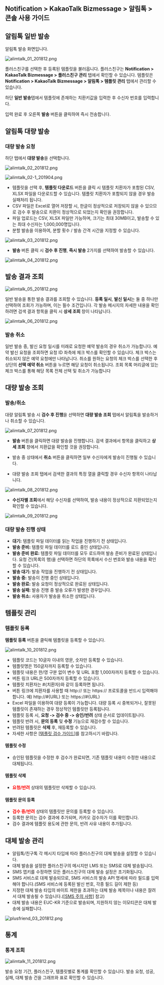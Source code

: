 ## Notification > KakaoTalk Bizmessage > 알림톡 > 콘솔 사용 가이드

## 알림톡 일반 발송

알림톡 발송 화면입니다.

![alimtalk_01_201812.png](https://static.toastoven.net/prod_alimtalk/alimtalk_01_201812.png)

플러스친구를 선택한 후 등록된 템플릿을 불러옵니다.
플러스친구는 **Notification > KakaoTalk Bizmessage > 플러스친구 관리** 탭에서 확인할 수 있습니다.
템플릿은 **Notification > KakaoTalk Bizmessage > 알림톡 > 템플릿 관리** 탭에서 관리할 수 있습니다.

하단 **일반 발송**탭에서 템플릿에 존재하는 치환키값을 입력한 후 수신자 번호를 입력합니다.

입력 완료 후 오른쪽 **발송** 버튼을 클릭하여 즉시 전송합니다.

## 알림톡 대량 발송

### 대량 발송 요청

하단 탭에서 **대량 발송**을 선택합니다.

![alimtalk_02_201812.png](https://static.toastoven.net/prod_alimtalk/alimtalk_02_201812.png)

![alimtalk_02-1_201904.png](https://static.toastoven.net/prod_alimtalk/alimtalk_02-1_201904.png)

* 템플릿을 선택 후, **템플릿 다운로드** 버튼을 클릭 시 템플릿 치환자가 포함된 CSV, XLSX 파일을 다운로드할 수 있습니다. 템플릿 치환자가 포함되지 않을 경우 발송 실패처리 됩니다.
* CSV 파일은 Excel로 열어 저장할 시, 한글이 정상적으로 저장되지 않을 수 있으므로 검수 후 발송으로 치환이 정상적으로 되었는지 확인을 권장합니다.
* 파일 업로드는 CSV, XLSX 파일만 가능하며, 크기는 최대 30MB이고, 발송할 수 있는 최대 수신자는 1,000,000명입니다.
* 분할 발송을 이용하여, 분할 횟수 / 발송 간격 시간을 지정할 수 있습니다.

![alimtalk_03_201812.png](https://static.toastoven.net/prod_alimtalk/alimtalk_03_201812.png)

* **발송** 버튼 클릭 시 **검수 후 진행**, **즉시 발송** 2가지를 선택하여 발송할 수 있습니다.

![alimtalk_04_201812.png](https://static.toastoven.net/prod_alimtalk/alimtalk_04_201812.png)

## 발송 결과 조회

![alimtalk_05_201812.png](https://static.toastoven.net/prod_alimtalk/alimtalk_05_201812.png)

일반 발송을 통한 발송 결과를 조회할 수 있습니다.
**등록 일시**, **발신 일시**는 둘 중 하나만 선택하여 조회가 가능하며, 이는 필수 조건입니다.
각 발송 메시지의 자세한 내용을 확인하려면 검색 결과 항목을 클릭 시 **상세 조회** 창이 나타납니다.

![alimtalk_06_201812.png](https://static.toastoven.net/prod_alimtalk/alimtalk_06_201812.png)

### 발송 취소

일반 발송 중, 발신 요청 일시를 미래로 요청한 예약 발송의 경우 취소가 가능합니다.
예약 발신 요청을 조회하면 요청 ID 좌측에 체크 박스를 확인할 수 있습니다.
체크 박스는 취소되지 않은 예약 요청에만 나타납니다.
취소를 원하는 요청의 체크 박스를 선택한 후 상단의 **선택 예약 취소** 버튼을 누르면 해당 요청이 취소됩니다.
조회 목록 머리글에 있는 체크 박스를 통해 해당 목록 전체 선택 및 취소가 가능합니다

## 대량 발송 조회

### 발송/취소

대량 알림톡 발송 시 **검수 후 진행**을 선택하면 **대량 발송 조회** 탭에서 알림톡을 발송하거나 취소할 수 있습니다.

![alimtalk_07_201812.png](https://static.toastoven.net/prod_alimtalk/alimtalk_07_201812.png)

* **발송** 버튼을 클릭하면 대량 발송을 진행합니다. 검색 결과에서 항목을 클릭하고 **상세 조회** 창에서 치환값을 확인할 것을 권장합니다.
* 발송 중 상태에서 **취소** 버튼을 클릭하면 일부 수신자에게 발송이 진행될 수 있습니다.

* 대량 발송 조회 탭에서 검색한 결과의 특정 열을 클릭할 경우 수신자 항목이 나타납니다.

![alimtalk_08_201812.png](https://static.toastoven.net/prod_alimtalk/alimtalk_08_201812.png)

* **수신자별 조회**에서 해당 수신자를 선택하여, 발송 내용이 정상적으로 치환되었는지 확인할 수 있습니다.

![alimtalk_09_201812.png](https://static.toastoven.net/prod_alimtalk/alimtalk_09_201812.png)

### 대량 발송 진행 상태
  - <b>대기:</b> 템플릿 파일 데이터를 읽는 작업을 진행하기 전 상태입니다.
  - <b>발송 준비:</b> 템플릿 파일 데이터를 로드 중인 상태입니다.
  - <b>발송 준비 완료:</b> 템플릿 파일 데이터를 모두 로드하여 발송 준비가 완료된 상태입니다. 요청 건(목록의 행)을 선택하면 하단의 목록에서 수신 번호와 발송 내용을 확인할 수 있습니다.
  - <b>발송 대기:</b> 발송 작업을 진행하기 전 상태입니다.
  - <b>발송 중:</b> 발송이 진행 중인 상태입니다.
  - <b>발송 완료:</b> 발송 요청이 정상적으로 완료된 상태입니다.
  - <b>발송 실패:</b> 발송 진행 중 발송 오류가 발생한 경우입니다.
  - <b>발송 취소:</b> 사용자가 발송을 취소한 상태입니다.


## 템플릿 관리

### 템플릿 등록

**템플릿 등록** 버튼을 클릭해 템플릿을 등록할 수 있습니다.

![alimtalk_10_201812.png](https://static.toastoven.net/prod_alimtalk/alimtalk_10_201812.png)

* 템플릿 코드는 10글자 이내의 영문, 숫자만 등록할 수 있습니다.
* 템플릿명은 150글자까지 등록할 수 있습니다.
* 템플릿 내용은 한/영 구분 없이 변수 및 URL 포함 1,000자까지 등록할 수 있습니다.
* 버튼 링크 URL은 500자까지 등록할 수 있습니다.
* 템플릿 치환자는 #{치환자}와 같이 등록하면 됩니다.
* 버튼 링크에 치환자를 사용할 때 http:// 또는 https:// 프로토콜을 반드시 입력해야 합니다. 예) http://#{URL} 또는 https://#{URL}
* Excel 파일을 이용하여 대량 등록이 가능합니다. 대량 등록 시 중복되거나, 잘못된 템플릿이 존재하는 경우 정상적인 템플릿만 등록됩니다.
* 템플릿 등록 시, <b>요청 -> 검수 중 -> 승인/반려</b> 상태 순서로 업데이트됩니다.
* 템플릿 반려 시, <b>문의 등록</b> 및 <b>수정</b> 기능으로 재검수할 수 있습니다.
* 반려된 템플릿은 <b>삭제</b> 후, 재등록할 수 있습니다.
* 자세한 사항은 [[템플릿 검수 가이드](https://www.bizmsg.kr/collected_statics/assets_landing/doc/alimtalk_template_guide.pdf)]를 참고하시기 바랍니다.

#### 템플릿 수정

* 승인된 템플릿을 수정한 후 검수가 완료되면, 기존 템플릿 내용이 수정한 내용으로 대체됩니다.

#### 템플릿 삭제

* <b><span style="color:red">요청/반려</span></b> 상태의 템플릿만 삭제할 수 있습니다.

#### 템플릿 문의 등록

* <b><span style="color:red">검수 중/반려</span></b> 상태의 템플릿만 문의를 등록할 수 있습니다.
* 등록한 문의는 검수 결과에 추가되며, 카카오 검수자가 이를 확인합니다.
* 검수 결과에 템플릿 용도에 관한 문의, 반려 사유 내용이 추가됩니다.

## 대체 발송 관리

* 알림톡/친구톡 각 메시지 타입에 따라 플러스친구의 대체 발송을 설정할 수 있습니다.
* 대체 발송을 설정한 플러스친구의 메시지만 LMS 또는 SMS로 대체 발송됩니다.
* SMS 앱키를 수정하면 모든 플러스친구의 대체 발송 설정은 초기화됩니다.
* SMS 서비스로 대체 발송되므로, SMS 서비스의 발송 API 명세에 따라 필드를 입력해야 합니다.(SMS 서비스에 등록된 발신 번호, 각종 필드 길이 제한 등)
* 지정한 대체 발송 타입의 바이트 제한을 초과하는 대체 발송 제목이나 내용은 잘려서 대체 발송될 수 있습니다.([[SMS 주의 사항](https://docs.toast.com/ko/Notification/SMS/ko/api-guide/#_1)] 참고)
* 대체 발송 내용은 EUC-KR 기준으로 발송되며, 지원하지 않는 이모티콘은 대체 발송에 실패합니다.

![plusfriend_03_201812.png](https://static.toastoven.net/prod_alimtalk/plusfriend_03_201904.png)

## 통계
### 통계 조회

![alimtalk_11_201812.png](https://static.toastoven.net/prod_alimtalk/alimtalk_11_201812.png)

발송 요청 기간, 플러스친구, 템플릿별로 통계를 확인할 수 있습니다.
발송 요청, 성공, 실패, 대체 발송 건을 그래프와 표로 확인할 수 있습니다.
